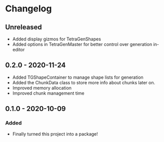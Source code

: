 # Changelog

## Unreleased
- Added display gizmos for TetraGenShapes
- Added options in TetraGenMaster for better control over generation in-editor

## 0.2.0 - 2020-11-24
- Added TGShapeContainer to manage shape lists for generation
- Added the ChunkData class to store more info about chunks later on.
- Improved memory allocation
- Improved chunk management time

## 0.1.0 - 2020-10-09
### Added
- Finally turned this project into a package!